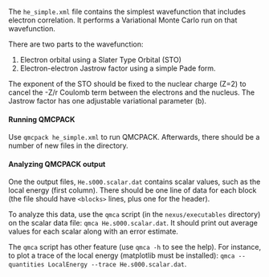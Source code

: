 The `he_simple.xml` file contains the simplest wavefunction that includes electron correlation.  It performs a Variational Monte Carlo run on that wavefunction.

There are two parts to the wavefunction:

1. Electron orbital using a Slater Type Orbital (STO)
2. Electron-electron Jastrow factor using a simple Pade form.

The exponent of the STO should be fixed to the nuclear charge (Z=2) to cancel the -Z/r Coulomb term between the electrons and the nucleus.
The Jastrow factor has one adjustable variational parameter (b).

#### Running QMCPACK
Use `qmcpack he_simple.xml` to run QMCPACK.  Afterwards, there should be a number of new files in the directory.


#### Analyzing QMCPACK output
One the output files, `He.s000.scalar.dat` contains scalar values, such as the local energy (first column).  There should be one line of data for each block (the file should have `<blocks>` lines, plus one for the header).

To analyze this data, use the `qmca` script (in the `nexus/executables` directory) on the scalar data file: `qmca He.s000.scalar.dat`.  It should print out average values for each scalar along with an error estimate.

The `qmca` script has other feature (use `qmca -h` to see the help).  For instance, to plot a trace of the local energy (matplotlib must be installed): `qmca --quantities LocalEnergy --trace He.s000.scalar.dat`.
